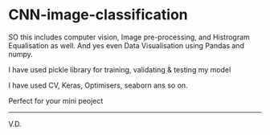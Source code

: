 # CNN-image-classification
SO this includes computer vision, Image pre-processing, and Histrogram Equalisation as well. 
And yes even Data Visualisation using Pandas and numpy.

I have used pickle library for training, validating & testing my model 

I have used  CV, Keras, Optimisers, seaborn  ans so on.

Perfect for your mini peoject


--------------------------------------------------------------------------------------------------------------------------------------------------------------------

V.D.
